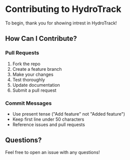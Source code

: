 # Contributing to HydroTrack 

To begin, thank you for showing intrest in HydroTrack! 

## How Can I Contribute?

### Pull Requests
1. Fork the repo
2. Create a feature branch
3. Make your changes
4. Test thoroughly
5. Update documentation
6. Submit a pull request

### Commit Messages
- Use present tense ("Add feature" not "Added feature")
- Keep first line under 50 characters
- Reference issues and pull requests

## Questions?
Feel free to open an issue with any questions!
